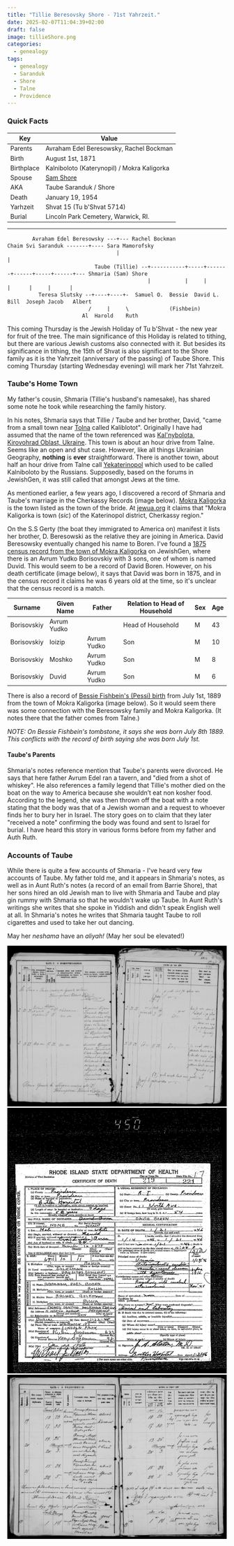 ```yaml
---
title: "Tillie Beresovsky Shore - 71st Yahrzeit."
date: 2025-02-07T11:04:39+02:00
draft: false
image: tillieShore.png
categories:
  - genealogy
tags:
  - genealogy
  - Saranduk
  - Shore
  - Talne
  - Providence
---
```


### Quick Facts

| Key        | Value                                              |
| --------   | ----------------------------------------------     |
| Parents    | Avraham Edel Beresowsky, Rachel Bockman            |
| Birth      | August 1st, 1871                                   |
| Birthplace | Kalniboloto (Katerynopil)  / Mokra Kaligorka       |
| Spouse     | [Sam Shore](/post/the-80th-yahrtzeit-of-sam-shore) |
| AKA        | Taube Saranduk / Shore                             |
| Death      | January 19, 1954                                   |
| Yarhzeit   | Shvat 15 (Tu b'Shvat 5714)                         |
| Burial     | Lincoln Park Cemetery, Warwick, RI.                |

---

```goat
        Avraham Edel Beresowsky ---+--- Rachel Bockman                           Chaim Svi Saranduk -------+---- Sara Mamorofsky
                                   |                                                                       |
                            Taube (Tillie) --+-----------+-----+-------+------+-----+------+--- Shmaria (Sam) Shore
                                             |           |     |       |      |     |      |
          Teresa Slutsky --+----+----+-  Samuel O.  Bessie  David L. Bill  Joseph Jacob   Albert
                          /     |     \             (Fishbein)
                        Al  Harold    Ruth                                    
```

This coming Thursday is the Jewish Holiday of Tu b'Shvat - the new year for fruit of the tree. The main significance of this Holiday is related to tithing, but there are various Jewish customs also connected with it. But besides its significance in tithing, the 15th of Shvat is also significant to the Shore family as it is the Yahrzeit (anniversary of the passing) of Taube Shore. This coming Thursday (starting Wednesday evening) will mark her 71st Yahrzeit.

### Taube's Home Town

My father's cousin, Shmaria (Tillie's husband's namesake), has shared some note he took while researching the family history.

In his notes, Shmaria says that Tillie / Taube and her brother, David, "came from a small town near [Tolna](https://www.jewishgen.org/ukraine/GEO_Town.asp?id=156) called Kaliblotot". Originally I have had assumed that the name of the town referenced was [Kal'nybolota, Kirovohrad Oblast, Ukraine](https://www.jewishgen.org/ukraine/GEO_town.asp?id=24). This town is about an hour drive from Talne. Seems like an open and shut case. However, like all things Ukrainian Geography, **nothing** is **ever** straightforward. There is another town, about half an hour drive from Talne call [Yekaterinopol](https://www.jewishgen.org/ukraine/GEO_Town.asp?id=101) which used to be called Kalniboloto by the Russians. Supposedly, based on the forums in JewishGen, it was still called that amongst Jews at the time. 

As mentioned earlier, a few years ago, I discovered a record of Shmaria and Taube's marriage in the Cherkassy Records (image below). [Mokra Kaligorka](https://www.jewishgen.org/ukraine/GEO_Town.asp?id=121) is the town listed as the town of the bride. At [jewua.org](https://jewua.org/mokra-kaligorka/) it claims that "Mokra Kaligorka is town (_sic_) of the Katerinopol district, Cherkassy region."

On the S.S Gerty (the boat they immigrated to America on) manifest it lists her brother, D. Beresowski as the relative they are joining in America. David Beresowsky eventually changed his name to Boren. I've found a [1875 census record from the town of Mokra Kaligorka](https://www.jewishgen.org/databases/glue_s2.php?test=Y&rec=668804e1-5ba5-4884-b98a-263691a3f226_1342888) on JewishGen, where there is an Avrum Yudko Borisovskiy with 3 sons, one of whom is named Duvid. This would seem to be a record of David Boren. However, on his death certificate (image below), it says that David was born in 1875, and in the census record it claims he was 6 years old at the time, so it's unclear that the census record is a match. 

| Surname     | Given Name  | Father       | Relation to Head of Household | Sex | Age |
| ----------- | ----------- | ------------ | ----------------------------- | --- | --- |
| Borisovskiy | Avrum Yudko |              |    Head of Household          | M   | 43  |
| Borisovskiy | Ioizip      | Avrum Yudko  |     Son                       | M   | 10  |
| Borisovskiy | Moshko      | Avrum Yudko  |     Son                       | M   | 8   |
| Borisovskiy | Duvid       | Avrum Yudko  |     Son                       | M   | 6   |

There is also a record of [Bessie Fishbein's (Pessi) birth](https://www.jewishgen.org/databases/glue_s2.php?test=Y&rec=b677b88f-242d-45e5-9e25-73d3466a387b_0815267) from July 1st, 1889 from the town of Mokra Kaligorka (image below). So it would seem there was some connection with the Beresowsky family and Mokra Kaligorka. (It notes there that the father comes from Talne.) 

_NOTE: On Bessie Fishbein's tombstone, it says she was born July 8th 1889. This conflicts with the record of birth saying she was born July 1st._

#### Taube's Parents

Shmaria's notes reference mention that Taube's parents were divorced. He says that here father Avrum Edel ran a tavern, and "died from a shot of whiskey". He also references a family legend that Tillie's mother died on the boat on the way to America because she wouldn’t eat non kosher food. According to the legend, she was then thrown off the boat with a note stating that the body was that of a Jewish woman and a request to whoever finds her to bury her in Israel. The story goes on to claim that they later "received a note" confirming the body was found and sent to Israel for burial. I have heard this story in various forms before from my father and Auth Ruth.

### Accounts of Taube

While there is quite a few accounts of Shmaria - I've heard very few accounts of Taube. My father told me, and it appears in Shmaria's notes, as well as in Aunt Ruth's notes (a record of an email from Barrie Shore), that her sons hired an old Jewish man to live with Shmaria and Taube and play gin rummy with Shmaria so that he wouldn't wake up Taube. In Aunt Ruth's writings she writes that she spoke in Yiddish and didn't speak English well at all. In Shmaria's notes he writes that Shmaria taught Taube to roll cigarettes and used to take her out dancing. 

May her _neshama_ have an _aliyah!_ (May her soul be elevated!)

![The record of marriage list Mokra Kaligorka as the town Taube comes from.](marriage.jpg)![David Boren | Certificate of Death](david-boren.jpg)![Bessie Fishbein birth record](pessie-birth-record.jpg)